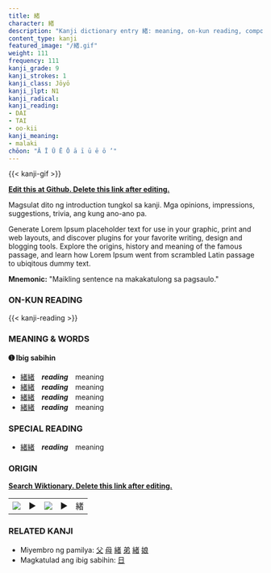 ```yaml
---
title: 緒
character: 緒
description: "Kanji dictionary entry 緒: meaning, on-kun reading, compounds, origin, related kanji"
content_type: kanji
featured_image: "/緒.gif"
weight: 111
frequency: 111
kanji_grade: 9
kanji_strokes: 1
kanji_class: Jōyō
kanji_jlpt: N1
kanji_radical: 
kanji_reading: 
- DAI
- TAI
- oo-kii
kanji_meaning:
- malaki
chōon: "Ā Ī Ū Ē Ō ā ī ū ē ō ’"
---
```

[//]: # (Don't edit the line below. Kanji animated GIF code is automatically generated.)
{{< kanji-gif >}}

[//]: # (Edit below this line.)

**[Edit this at Github. Delete this link after editing.](https://github.com/tim0g/tim/tree/main/content/kanji/緒/index.md)**

Magsulat dito ng introduction tungkol sa kanji. Mga opinions, impressions, suggestions, trivia, ang kung ano-ano pa.

Generate Lorem Ipsum placeholder text for use in your graphic, print and web layouts, and discover plugins for your favorite writing, design and blogging tools. Explore the origins, history and meaning of the famous passage, and learn how Lorem Ipsum went from scrambled Latin passage to ubiqitous dummy text.
 
**Mnemonic:** "Maikling sentence na makakatulong sa pagsaulo."

### ON-KUN READING

[//]: # (Don't edit the line below. ON-KUN READING code is automatically generated.)
{{< kanji-reading >}}

### MEANING & WORDS

#### ➊ **Ibig sabihin**
  - [緒](../緒)[緒](../緒)　***reading***　meaning
  - [緒](../緒)[緒](../緒)　***reading***　meaning
  - [緒](../緒)[緒](../緒)　***reading***　meaning
  - [緒](../緒)[緒](../緒)　***reading***　meaning

### SPECIAL READING
  - [緒](../緒)[緒](../緒)　***reading***　meaning

### ORIGIN

**[Search Wiktionary. Delete this link after editing.](https://wiktionary.org/wiki/緒)**
<table class="kanji-table"><tr><td>
<img src="60px-緒-bronze.svg.png">
</td><td>▶</td><td>
<img src="60px-緒-oracle.svg.png">
</td><td>▶</td>
<td class="kanji-origin">緒</td>
</tr></table>

### RELATED KANJI
- Miyembro ng pamilya: [父](../父) [母](../母) [緒](../緒) [弟](../弟) [緒](../緒) [娘](../娘)
- Magkatulad ang ibig sabihin: [日](../日)
